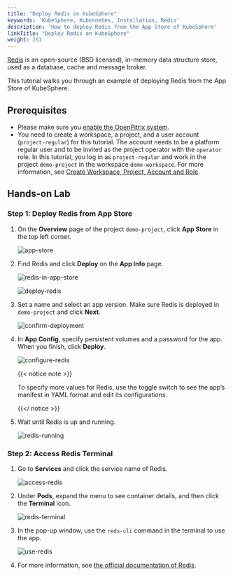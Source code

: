 ```yaml
---
title: "Deploy Redis on KubeSphere"
keywords: 'KubeSphere, Kubernetes, Installation, Redis'
description: 'How to deploy Redis from the App Store of KubeSphere'
linkTitle: "Deploy Redis on KubeSphere"
weight: 261
---
```


[Redis](https://redis.io/) is an open-source (BSD licensed), in-memory data structure store, used as a database, cache and message broker.

This tutorial walks you through an example of deploying Redis from the App Store of KubeSphere.

## Prerequisites

- Please make sure you [enable the OpenPitrix system](../../../pluggable-components/app-store/).
- You need to create a workspace, a project, and a user account (`project-regular`) for this tutorial. The account needs to be a platform regular user and to be invited as the project operator with the `operator` role. In this tutorial, you log in as `project-regular` and work in the project `demo-project` in the workspace `demo-workspace`. For more information, see [Create Workspace, Project, Account and Role](../../../quick-start/create-workspace-and-project/).

## Hands-on Lab

### Step 1: Deploy Redis from App Store

1. On the **Overview** page of the project `demo-project`, click **App Store** in the top left corner.

   ![app-store](/images/docs/appstore/built-in-apps/redis-app/app-store.jpg)

2. Find Redis and click **Deploy** on the **App Info** page.

   ![redis-in-app-store](/images/docs/appstore/built-in-apps/redis-app/redis-in-app-store.jpg)

   ![deploy-redis](/images/docs/appstore/built-in-apps/redis-app/deploy-redis.jpg)

3. Set a name and select an app version. Make sure Redis is deployed in `demo-project` and click **Next**.

   ![confirm-deployment](/images/docs/appstore/built-in-apps/redis-app/confirm-deployment.jpg)

4. In **App Config**, specify persistent volumes and a password for the app. When you finish, click **Deploy**.

   ![configure-redis](/images/docs/appstore/built-in-apps/redis-app/configure-redis.jpg)

   {{< notice note >}}

   To specify more values for Redis, use the toggle switch to see the app’s manifest in YAML format and edit its configurations.

   {{</ notice >}}

5. Wait until Redis is up and running.

   ![redis-running](/images/docs/appstore/built-in-apps/redis-app/redis-running.jpg)

### Step 2: Access Redis Terminal

1. Go to **Services** and click the service name of Redis.

   ![access-redis](/images/docs/appstore/built-in-apps/redis-app/access-redis.jpg)

2. Under **Pods**, expand the menu to see container details, and then click the **Terminal** icon.

   ![redis-terminal](/images/docs/appstore/built-in-apps/redis-app/redis-terminal.jpg)

3. In the pop-up window, use the `reds-cli` command in the terminal to use the app.

   ![use-redis](/images/docs/appstore/built-in-apps/redis-app/use-redis.jpg)

4. For more information, see [the official documentation of Redis](https://redis.io/documentation).
